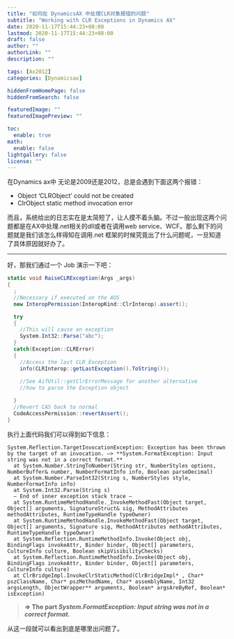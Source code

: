 ```yaml
---
title: "如何在 DynamicsAX 中处理CLR对象报错的问题"
subtitle: "Working with CLR Exceptions in Dynamics AX"
date: 2020-11-17T15:44:23+08:00
lastmod: 2020-11-17T15:44:23+08:00
draft: false
author: ""
authorLink: ""
description: ""

tags: [Ax2012]
categories: [Dynamicsax]

hiddenFromHomePage: false
hiddenFromSearch: false

featuredImage: ""
featuredImagePreview: ""

toc:
  enable: true
math:
  enable: false
lightgallery: false
license: ""
---
```


<!--more-->

在Dynamics ax中 无论是2009还是2012，总是会遇到下面这两个报错：

- Object ‘CLRObject’ could not be created
- ClrObject static method invocation error

而且，系统给出的日志实在是太简短了，让人摸不着头脑。不过一般出现这两个问题都是在AX中处理.net相关的dll或者在调用web service、WCF。那么剩下的问题就是我们该怎么样得知在调用.net 框架的时候究竟出了什么问题呢，一旦知道了具体原因就好办了。

------

好，那我们通过一个 Job 演示一下吧：

```c#
static void RaiseCLRException(Args _args)
{
  ;
  //Necessary if executed on the AOS
  new InteropPermission(InteropKind::ClrInterop).assert(); 

  try
  {
    //This will cause an exception
    System.Int32::Parse("abc");
  }
  catch(Exception::CLRError)
  {
    //Access the last CLR Exception
    info(CLRInterop::getLastException().ToString());
    
    //See AifUtil::getClrErrorMessage for another alternative
    //how to parse the Exception object 

  }
  //Revert CAS back to normal
  CodeAccessPermission::revertAssert();
}
```

 执行上面代码我们可以得到如下信息：

```
System.Reflection.TargetInvocationException: Exception has been thrown by the target of an invocation. —> **System.FormatException: Input string was not in a correct format.**
  at System.Number.StringToNumber(String str, NumberStyles options, NumberBuffer& number, NumberFormatInfo info, Boolean parseDecimal)
  at System.Number.ParseInt32(String s, NumberStyles style, NumberFormatInfo info)
  at System.Int32.Parse(String s)
  — End of inner exception stack trace —
  at System.RuntimeMethodHandle._InvokeMethodFast(Object target, Object[] arguments, SignatureStruct& sig, MethodAttributes methodAttributes, RuntimeTypeHandle typeOwner)
  at System.RuntimeMethodHandle.InvokeMethodFast(Object target, Object[] arguments, Signature sig, MethodAttributes methodAttributes, RuntimeTypeHandle typeOwner)
  at System.Reflection.RuntimeMethodInfo.Invoke(Object obj, BindingFlags invokeAttr, Binder binder, Object[] parameters, CultureInfo culture, Boolean skipVisibilityChecks)
  at System.Reflection.RuntimeMethodInfo.Invoke(Object obj, BindingFlags invokeAttr, Binder binder, Object[] parameters, CultureInfo culture)
  at ClrBridgeImpl.InvokeClrStaticMethod(ClrBridgeImpl* , Char* pszClassName, Char* pszMethodName, Char* assemblyName, Int32 argsLength, ObjectWrapper** arguments, Boolean* argsAreByRef, Boolean* isException)
```



> **=> The part *System.FormatException: Input string was not in a correct format.*** 

从这一段就可以看出到底是哪里出问题了。